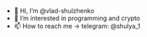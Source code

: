 - 👋 Hi, I’m @vlad-shulzhenko
- 👀 I’m interested in programming and crypto
- 📫 How to reach me -> telegram: @shulya_1

<!---
vlad-shulzhenko/vlad-shulzhenko is a ✨ special ✨ repository because its `README.md` (this file) appears on your GitHub profile.
You can click the Preview link to take a look at your changes.
--->
